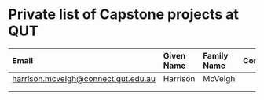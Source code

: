 # Private list of Capstone projects at QUT

| Email       | Given Name  | Family Name     | Company    | Yr & Sems  | Meeting Time  | Outcome    | Co-supervisors | Abstract |
| :---        | :---        | :---            | :---       | :---       | :---          | :---       | :---           | :---     |    
| harrison.mcveigh@connect.qut.edu.au | Harrison | McVeigh | | | | | | |
|    |         |          || | | | | | |
| | | | | | | | | | |
